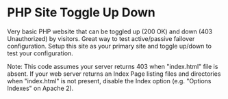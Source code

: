 # PHP Site Toggle Up Down

Very basic PHP website that can be toggled up (200 OK) and down (403 Unauthorized) by visitors. Great way to test active/passive failover configuration. Setup this site as your primary site and toggle up/down to test your configuration.

Note: This code assumes your server returns 403 when "index.html" file is absent. If your web server returns an Index Page listing files and directories when "index.html" is not present, disable the Index option (e.g. "Options Indexes" on Apache 2).

